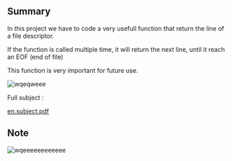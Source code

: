 
## Summary

In this project we have to code a very usefull function that return the line of a file descriptor.

If the function is called multiple time, it will return the next line, until it reach an EOF (end of file)

This function is very important for future use.

![wqeqweee](https://user-images.githubusercontent.com/76008303/160244428-36627bec-60b1-4d69-a504-947016653227.png)


Full subject : 

[en.subject.pdf](https://github.com/Chafik42/get_next_line/files/8355647/en.subject.pdf)

## Note

![wqeeeeeeeeeeee](https://user-images.githubusercontent.com/76008303/160244491-ea01664b-74c2-4b49-ae2e-49e77d04132f.png)
